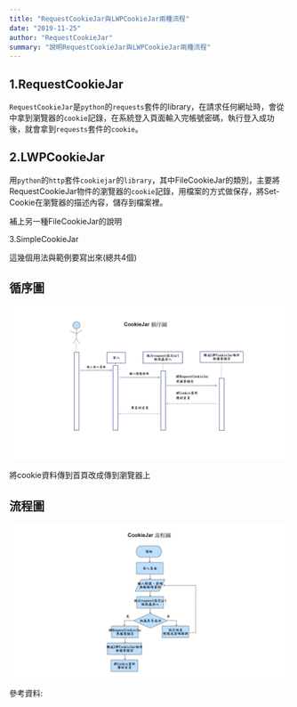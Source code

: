 ```yaml
---
title: "RequestCookieJar與LWPCookieJar兩種流程"
date: "2019-11-25"
author: "RequestCookieJar"
summary: "說明RequestCookieJar與LWPCookieJar兩種流程"
---
```




## 1.RequestCookieJar

`RequestCookieJar`是`python`的`requests`套件的library，在請求任何網址時，會從中拿到瀏覽器的`cookie`記錄，在系統登入頁面輸入完帳號密碼，執行登入成功後，就會拿到`requests`套件的`cookie`。



## 2.LWPCookieJar

用`python`的`http`套件`cookiejar`的`library`，其中FileCookieJar的類別，主要將RequestCookieJar物件的瀏覽器的`cookie`記錄，用檔案的方式做保存，將Set-Cookie在瀏覽器的描述內容，儲存到檔案裡。

補上另一種FileCookieJar的說明



3.SimpleCookieJar



這幾個用法與範例要寫出來(總共4個)



## 循序圖

![CookieJarUML](https://raw.githubusercontent.com/coolgood88142/markdown_note/master/assets/images/CookieJarUML.png)

將cookie資料傳到首頁改成傳到瀏覽器上



## 流程圖

![sport-cookie](https://raw.githubusercontent.com/coolgood88142/markdown_note/master/assets/images/sport-cookie.png)

參考資料:



